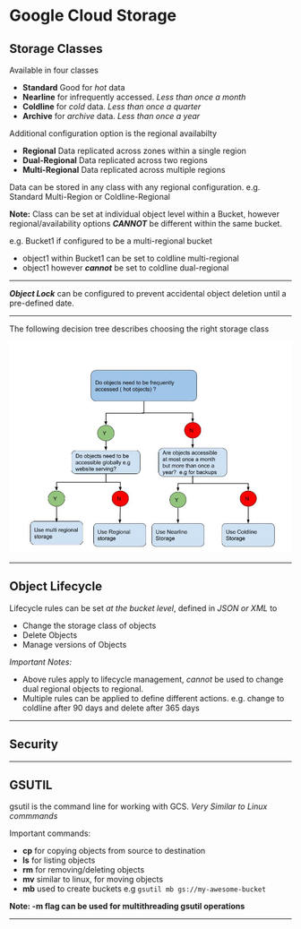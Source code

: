 # Google Cloud Storage

## **Storage Classes**

Available in four classes
 - **Standard** Good for *hot* data
 - **Nearline** for infrequently accessed. *Less than once a month*
 - **Coldline** for *cold* data. *Less than once a quarter*
 - **Archive** for *archive* data. *Less than once a year*

Additional configuration option is the regional availabilty
 - **Regional** Data replicated across zones within a single region
 - **Dual-Regional** Data replicated across two regions
 - **Multi-Regional** Data replicated across multiple regions

 Data can be stored in any class with any regional configuration. e.g. Standard Multi-Region or Coldline-Regional

**Note:** Class can be set at individual object level within a Bucket, however regional/availability options ***CANNOT*** be different within the same bucket.

e.g. Bucket1 if configured to be a multi-regional bucket
 - object1 within Bucket1 can be set to coldline multi-regional
 - object1 however ***cannot*** be set to coldline dual-regional

---

***Object Lock*** can be configured to prevent accidental object deletion until a pre-defined date.

---

The following decision tree describes choosing the right storage class


![GCS Decision Tree](./choose-gcs.jpeg)

---

## **Object Lifecycle**

Lifecycle rules can be set *at the bucket level*, defined in *JSON or XML* to 

 - Change the storage class of objects
 - Delete Objects
 - Manage versions of Objects

*Important Notes:*
 - Above rules apply to lifecycle management, *cannot* be used to change dual regional objects to regional.
 - Multiple rules can be applied to define different actions. e.g. change to coldline after 90 days and delete after 365 days

---

## Security

---

## **GSUTIL**

gsutil is the command line for working with GCS. *Very Similar to Linux commmands*

Important commands:
 - **cp** for copying objects from source to destination
 - **ls** for listing objects
 - **rm** for removing/deleting objects
 - **mv** similar to linux, for moving objects
 - **mb** used to create buckets e.g ```gsutil mb gs://my-awesome-bucket```


**Note: -m flag can be used for multithreading gsutil operations**


---